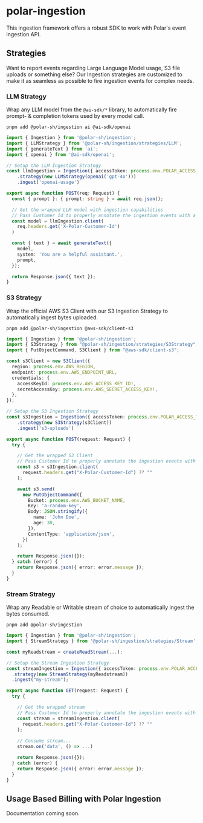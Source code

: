 # polar-ingestion

This ingestion framework offers a robust SDK to work with Polar's event ingestion API.

## Strategies

Want to report events regarding Large Language Model usage, S3 file uploads or something else? Our Ingestion strategies are customized to make it as seamless as possible to fire ingestion events for complex needs.

### LLM Strategy

Wrap any LLM model from the `@ai-sdk/*` library, to automatically fire prompt- & completion tokens used by every model call.

`pnpm add @polar-sh/ingestion ai @ai-sdk/openai`

```typescript
import { Ingestion } from '@polar-sh/ingestion';
import { LLMStrategy } from '@polar-sh/ingestion/strategies/LLM';
import { generateText } from 'ai';
import { openai } from '@ai-sdk/openai';

// Setup the LLM Ingestion Strategy
const llmIngestion = Ingestion({ accessToken: process.env.POLAR_ACCESS_TOKEN })
    .strategy(new LLMStrategy(openai('gpt-4o')))
    .ingest('openai-usage')

export async function POST(req: Request) {
  const { prompt }: { prompt: string } = await req.json();

  // Get the wrapped LLM model with ingestion capabilities
  // Pass Customer Id to properly annotate the ingestion events with a specific customer
  const model = llmIngestion.client(
    req.headers.get('X-Polar-Customer-Id')
  )

  const { text } = await generateText({
    model,
    system: 'You are a helpful assistant.',
    prompt,
  });

  return Response.json({ text });
}
```

### S3 Strategy

Wrap the official AWS S3 Client with our S3 Ingestion Strategy to automatically ingest bytes uploaded. 

`pnpm add @polar-sh/ingestion @aws-sdk/client-s3`

```typescript
import { Ingestion } from '@polar-sh/ingestion';
import { S3Strategy } from "@polar-sh/ingestion/strategies/S3Strategy";
import { PutObjectCommand, S3Client } from "@aws-sdk/client-s3";

const s3Client = new S3Client({
  region: process.env.AWS_REGION,
  endpoint: process.env.AWS_ENDPOINT_URL,
  credentials: {
    accessKeyId: process.env.AWS_ACCESS_KEY_ID!,
    secretAccessKey: process.env.AWS_SECRET_ACCESS_KEY!,
  },
});

// Setup the S3 Ingestion Strategy
const s3Ingestion = Ingestion({ accessToken: process.env.POLAR_ACCESS_TOKEN })
    .strategy(new S3Strategy(s3Client))
    .ingest('s3-uploads')

export async function POST(request: Request) {
  try {

    // Get the wrapped S3 Client
    // Pass Customer Id to properly annotate the ingestion events with a specific customer
    const s3 = s3Ingestion.client(
      request.headers.get("X-Polar-Customer-Id") ?? ""
    );

    await s3.send(
      new PutObjectCommand({
        Bucket: process.env.AWS_BUCKET_NAME,
        Key: 'a-random-key',
        Body: JSON.stringify({
          name: 'John Doe',
          age: 30,
        }),
        ContentType: 'application/json',
      })
    );

    return Response.json({});
  } catch (error) {
    return Response.json({ error: error.message });
  }
}

```

### Stream Strategy

Wrap any Readable or Writable stream of choice to automatically ingest the bytes consumed.

`pnpm add @polar-sh/ingestion`

```typescript
import { Ingestion } from '@polar-sh/ingestion';
import { StreamStrategy } from '@polar-sh/ingestion/strategies/Stream';

const myReadstream = createReadStream(...);

// Setup the Stream Ingestion Strategy
const streamIngestion = Ingestion({ accessToken: process.env.POLAR_ACCESS_TOKEN })
  .strategy(new StreamStrategy(myReadstream))
  .ingest("my-stream");

export async function GET(request: Request) {
  try {

    // Get the wrapped stream
    // Pass Customer Id to properly annotate the ingestion events with a specific customer
    const stream = streamIngestion.client(
      request.headers.get("X-Polar-Customer-Id") ?? ""
    );
    
    // Consume stream...
    stream.on('data', () => ...)

    return Response.json({});
  } catch (error) {
    return Response.json({ error: error.message });
  }
}
```

## Usage Based Billing with Polar Ingestion

Documentation coming soon.